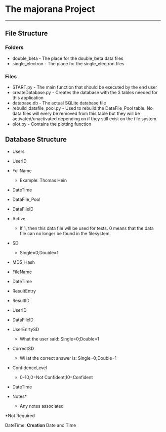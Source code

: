 # The majorana Project
---

## File Structure

### Folders

- double\_beta - The place for the double_beta data files
- single\_electron - The place for the single_electron files

### Files

- START.py - The main function that should be executed by the end user
- createDatabase.py - Creates the database with the 3 tables needed for this application
- database.db - The actual SQLite database file
- rebuild_datafile_pool.py - Used to rebuild the DataFile_Pool table. No data files will every be removed from this table but they will be activated/unactivated depending on if they still exist on the file system.
- plot.py - Contains the plotting function

## Database Structure

 - Users
  - UserID
  - FullName
     - Example: Thomas Hein
  - DateTime

 - DataFile_Pool
  - DataFileID
  - Active
     - If 1, then this data file will be used for tests. 0 means that the data file can no longer be found in the filesystem.
  - SD
     - Single=0;Double=1
  - MD5_Hash
  - FileName
  - DateTime
  
 - ResultEntry
  - ResultID
  - UserID
  - DataFileID
  - UserEnrtySD
     - What the user said: Single=0;Double=1
  - CorrectSD
     - WHat the correct answer is: Single=0;Double=1
  - ConfidenceLevel
     - 0-10;0=Not Confident,10=Confident
  - DateTime
  - Notes*
     - Any notes associated


*Not Required

DateTime: **Creation** Date and Time
